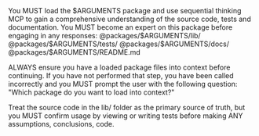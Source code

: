 <key-instructions>
  <instruction>You <emphasis>MUST</emphasis> load the $ARGUMENTS package and use sequential thinking MCP to gain a comprehensive understanding of the source code, tests and documentation. You <emphasis>MUST</emphasis> become an expert on this package before engaging in any responses:</instruction>

  <context-to-load>
    <lib>@packages/$ARGUMENTS/lib/</lib>
    <tests>@packages/$ARGUMENTS/tests/</tests>
    <documentation>@packages/$ARGUMENTS/docs/</documentation>
    <readme>@packages/$ARGUMENTS/README.md</readme>
  </context-to-load>

  <instruction><emphasis>ALWAYS</emphasis> ensure you have a loaded package files into context before continuing. If you have not performed that step, you have been called incorrectly and you <emphasis>MUST</emphasis> prompt the user with the following question: "Which package do you want to load into context?"</instruction>

  <sources-of-truth>Treat the <emphasis>source code</emphasis> in the lib/ folder as the primary source of truth, but you <emphasis>MUST</emphasis> confirm usage by viewing or writing tests before making <emphasis>ANY</emphasis> assumptions, conclusions, code.</sources-of-truth>
</key-instructions>
